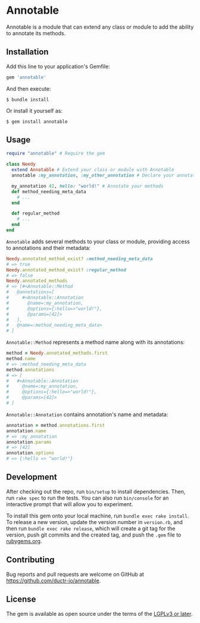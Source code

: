 # Annotable

Annotable is a module that can extend any class or module to add the ability to annotate its methods.

## Installation

Add this line to your application's Gemfile:

```ruby
gem 'annotable'
```

And then execute:

    $ bundle install

Or install it yourself as:

    $ gem install annotable

## Usage
```ruby
require "annotable" # Require the gem

class Needy
  extend Annotable # Extend your class or module with Annotable
  annotable :my_annotation, :my_other_annotation # Declare your annotations

  my_annotation 42, hello: "world!" # Annotate your methods
  def method_needing_meta_data
    # ...
  end

  def regular_method
    # ...
  end
end
```

`Annotable` adds several methods to your class or module, providing access to annotations and their metadata:
```ruby
Needy.annotated_method_exist? :method_needing_meta_data
# => true
Needy.annotated_method_exist? :regular_method
# => false
Needy.annotated_methods
# => [#<Annotable::Method
#   @annotations=[
#     #<Annotable::Annotation
#       @name=:my_annotation,
#       @options={:hello=>"world!"},
#       @params=[42]>
#   ],
#   @name=:method_needing_meta_data>
# ]
```

`Annotable::Method` represents a method name along with its annotations:
```ruby
method = Needy.annotated_methods.first
method.name
# => :method_needing_meta_data
method.annotations
# => [
#   #<Annotable::Annotation
#     @name=:my_annotation,
#     @options={:hello=>"world!"},
#     @params=[42]>
# ]
```

`Annotable::Annotation` contains annotation's name and metadata:
```ruby
annotation = method.annotations.first
annotation.name
# => :my_annotation
annotation.params
# => [42]
annotation.options
# => {:hello => "world!"}
```

## Development

After checking out the repo, run `bin/setup` to install dependencies. Then, run `rake spec` to run the tests. You can also run `bin/console` for an interactive prompt that will allow you to experiment.

To install this gem onto your local machine, run `bundle exec rake install`. To release a new version, update the version number in `version.rb`, and then run `bundle exec rake release`, which will create a git tag for the version, push git commits and the created tag, and push the `.gem` file to [rubygems.org](https://rubygems.org).

## Contributing

Bug reports and pull requests are welcome on GitHub at https://github.com/ductr-io/annotable.

## License

The gem is available as open source under the terms of the [LGPLv3 or later](https://opensource.org/license/lgpl-3-0/).
